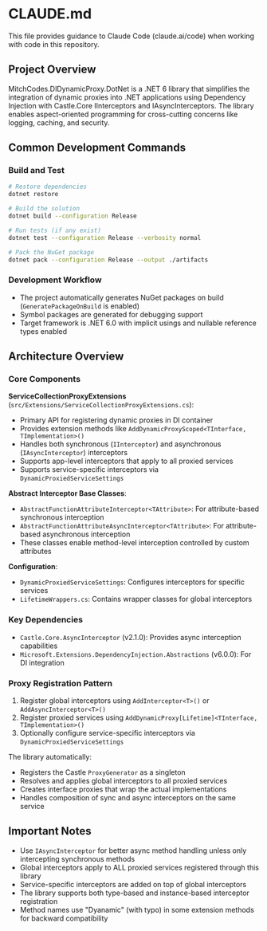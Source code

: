 # CLAUDE.md

This file provides guidance to Claude Code (claude.ai/code) when working with code in this repository.

## Project Overview

MitchCodes.DIDynamicProxy.DotNet is a .NET 6 library that simplifies the integration of dynamic proxies into .NET applications using Dependency Injection with Castle.Core IInterceptors and IAsyncInterceptors. The library enables aspect-oriented programming for cross-cutting concerns like logging, caching, and security.

## Common Development Commands

### Build and Test
```bash
# Restore dependencies
dotnet restore

# Build the solution
dotnet build --configuration Release

# Run tests (if any exist)
dotnet test --configuration Release --verbosity normal

# Pack the NuGet package
dotnet pack --configuration Release --output ./artifacts
```

### Development Workflow
- The project automatically generates NuGet packages on build (`GeneratePackageOnBuild` is enabled)
- Symbol packages are generated for debugging support
- Target framework is .NET 6.0 with implicit usings and nullable reference types enabled

## Architecture Overview

### Core Components

**ServiceCollectionProxyExtensions** (`src/Extensions/ServiceCollectionProxyExtensions.cs`):
- Primary API for registering dynamic proxies in DI container
- Provides extension methods like `AddDynamicProxyScoped<TInterface, TImplementation>()`
- Handles both synchronous (`IInterceptor`) and asynchronous (`IAsyncInterceptor`) interceptors
- Supports app-level interceptors that apply to all proxied services
- Supports service-specific interceptors via `DynamicProxiedServiceSettings`

**Abstract Interceptor Base Classes**:
- `AbstractFunctionAttributeInterceptor<TAttribute>`: For attribute-based synchronous interception
- `AbstractFunctionAttributeAsyncInterceptor<TAttribute>`: For attribute-based asynchronous interception
- These classes enable method-level interception controlled by custom attributes

**Configuration**:
- `DynamicProxiedServiceSettings`: Configures interceptors for specific services
- `LifetimeWrappers.cs`: Contains wrapper classes for global interceptors

### Key Dependencies
- `Castle.Core.AsyncInterceptor` (v2.1.0): Provides async interception capabilities
- `Microsoft.Extensions.DependencyInjection.Abstractions` (v6.0.0): For DI integration

### Proxy Registration Pattern
1. Register global interceptors using `AddInterceptor<T>()` or `AddAsyncInterceptor<T>()`
2. Register proxied services using `AddDynamicProxy[Lifetime]<TInterface, TImplementation>()`
3. Optionally configure service-specific interceptors via `DynamicProxiedServiceSettings`

The library automatically:
- Registers the Castle `ProxyGenerator` as a singleton
- Resolves and applies global interceptors to all proxied services
- Creates interface proxies that wrap the actual implementations
- Handles composition of sync and async interceptors on the same service

## Important Notes

- Use `IAsyncInterceptor` for better async method handling unless only intercepting synchronous methods
- Global interceptors apply to ALL proxied services registered through this library
- Service-specific interceptors are added on top of global interceptors
- The library supports both type-based and instance-based interceptor registration
- Method names use "Dyanamic" (with typo) in some extension methods for backward compatibility